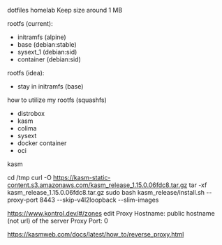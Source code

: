 dotfiles
homelab
Keep size around 1 MB

rootfs (current):
 - initramfs (alpine)
 - base (debian:stable)
 - sysext_1 (debian:sid)
 - container (debian:sid)

rootfs (idea):
 - stay in initramfs (base)

how to utilize my rootfs (squashfs)
 - distrobox
 - kasm
 - colima
 - sysext
 - docker container
 - oci

kasm

cd /tmp
curl -O https://kasm-static-content.s3.amazonaws.com/kasm_release_1.15.0.06fdc8.tar.gz
tar -xf kasm_release_1.15.0.06fdc8.tar.gz
sudo bash kasm_release/install.sh --proxy-port 8443 --skip-v4l2loopback --slim-images


https://www.kontrol.dev/#/zones
edit
Proxy Hostname: public hostname (not url) of the server
Proxy Port: 0

https://kasmweb.com/docs/latest/how_to/reverse_proxy.html